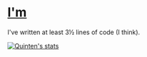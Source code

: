 <h1>
  <a href="https://www.quinten0508.com">I'm</a>
</h1>
<!--- ![i-hate-everything](https://user-images.githubusercontent.com/55107945/201538347-1773cca0-bdf8-4fa4-8b1f-15f3223244d3.svg) -->


I've written at least 3½ lines of code (I think).


[![Quinten's stats](https://github-readme-stats.vercel.app/api?username=quinten0508&show_icons=true&theme=radical)](https://github.com/quinten0508)
